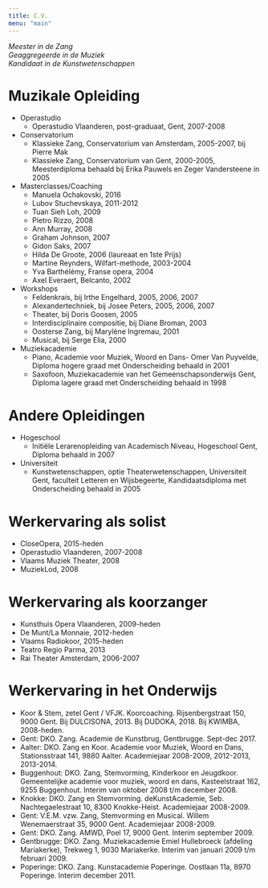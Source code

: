 ```yaml
---
title: C.V. 
menu: "main"
---
```


*Meester in de Zang*  
*Geaggregeerde in de Muziek*  
*Kandidaat in de Kunstwetenschappen*  

# Muzikale Opleiding

* Operastudio
    * Operastudio Vlaanderen, post-graduaat, Gent, 2007-2008
* Conservatorium
    * Klassieke Zang, Conservatorium van Amsterdam, 2005-2007, bij Pierre Mak
    * Klassieke Zang, Conservatorium van Gent, 2000-2005, Meesterdiploma behaald bij Erika Pauwels en Zeger Vandersteene in 2005
* Masterclasses/Coaching
    * Manuela Ochakovski, 2016
    * Lubov Stuchevskaya, 2011-2012
    * Tuan Sieh Loh, 2009
    * Pietro Rizzo, 2008
    * Ann Murray, 2008
    * Graham Johnson, 2007
    * Gidon Saks, 2007
    * Hilda De Groote, 2006 (laureaat en 1ste Prijs)
    * Martine Reynders, Wilfart-methode, 2003-2004
    * Yva Barthélémy, Franse opera, 2004
    * Axel Everaert, Belcanto, 2002
* Workshops
    * Feldenkrais, bij Irthe Engelhard, 2005, 2006, 2007
    * Alexandertechniek, bij Josee Peters, 2005, 2006,   2007
    * Theater, bij Doris Goosen, 2005
    * Interdisciplinaire compositie, bij Diane Broman, 2003
    * Oosterse Zang, bij Marylène Ingremau, 2001
    * Musical, bij Serge Elia, 2000
* Muziekacademie
    * Piano, Academie voor Muziek, Woord en Dans- Omer Van Puyvelde, Diploma hogere graad met Onderscheiding behaald in 2001
    * Saxofoon, Muziekacademie van het Gemeenschapsonderwijs Gent, Diploma lagere graad met Onderscheiding behaald in 1998

# Andere Opleidingen

* Hogeschool
    * Initiële Lerarenopleiding van Academisch Niveau, Hogeschool Gent, Diploma behaald in 2007
* Universiteit
    * Kunstwetenschappen, optie Theaterwetenschappen, Universiteit Gent, faculteit Letteren en Wijsbegeerte, Kandidaatsdiploma met Onderscheiding behaald in 2005

# Werkervaring als solist

* CloseOpera, 2015-heden
* Operastudio Vlaanderen, 2007-2008
* Vlaams Muziek Theater, 2008
* MuziekLod, 2008


# Werkervaring als koorzanger

* Kunsthuis Opera Vlaanderen, 2009-heden
* De Munt/La Monnaie, 2012-heden
* Vlaams Radiokoor, 2015-heden
* Teatro Regio Parma, 2013
* Rai Theater Amsterdam, 2006-2007

# Werkervaring in het Onderwijs

* Koor & Stem, zetel Gent / VFJK. Koorcoaching. Rijsenbergstraat 150, 9000 Gent. Bij DULCISONA, 2013. Bij DUDOKA, 2018. Bij KWIMBA, 2008-heden.
* Gent: DKO. Zang. Academie de Kunstbrug, Gentbrugge. Sept-dec 2017.
* Aalter: DKO. Zang en Koor. Academie voor Muziek, Woord en Dans, Stationsstraat 141, 9880 Aalter. Academiejaar 2008-2009, 2012-2013, 2013-2014.
* Buggenhout: DKO. Zang, Stemvorming, Kinderkoor en Jeugdkoor. Gemeentelijke academie voor muziek, woord en dans, Kasteelstraat 162, 9255 Buggenhout. Interim van oktober 2008 t/m december 2008.
* Knokke: DKO. Zang en Stemvorming. deKunstAcademie, Seb. Nachtegaelestraat 10, 8300 Knokke-Heist. Academiejaar 2008-2009.
* Gent: V.E.M. vzw. Zang, Stemvorming en Musical. Willem Wenemaerstraat 35, 9000 Gent. Academiejaar 2008-2009.
* Gent: DKO. Zang. AMWD, Poel 17, 9000 Gent. Interim september 2009.
* Gentbrugge: DKO. Zang. Muziekacademie Emiel Hullebroeck (afdeling Mariakerke), Trekweg 1, 9030 Mariakerke. Interim van januari 2009 t/m februari 2009.
* Poperinge: DKO. Zang. Kunstacademie Poperinge. Oostlaan 11a, 8970 Poperinge. Interim december 2011.
